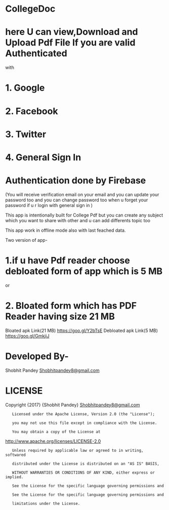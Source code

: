 # CollegeDoc
# here U can view,Download and Upload Pdf File If you are valid Authenticated
with 
# 1. Google
# 2. Facebook
# 3. Twitter
# 4. General Sign In
# Authentication done by Firebase

(You will receive verification email on your email and you can update your password too and you can 
change password too when u forget your password if u r login with general sign in )

This app is intentionally built for College Pdf but you can create any subject which
you want to share with other and u can add differents topic too

This app work in offline mode also with last feached data.

Two version of app-

# 1.if u have Pdf reader choose debloated form of app which is 5 MB
or
# 2. Bloated form which has PDF Reader having size 21 MB

Bloated apk Link(21 MB) https://goo.gl/Y2bTsE
Debloated apk Link(5 MB) https://goo.gl/GmkjiJ
# Developed By-
  Shobhit Pandey <Shobhitpandey8@gmail.com>
# LICENSE
Copyright {2017} {Shobhit Pandey} <Shobhitpandey8@gmail.com>

       Licensed under the Apache License, Version 2.0 (the "License");
       
       you may not use this file except in compliance with the License.
       
       You may obtain a copy of the License at
       
   <http://www.apache.org/licenses/LICENSE-2.0>
   
       Unless required by applicable law or agreed to in writing, softwared
       
       distributed under the License is distributed on an "AS IS" BASIS,
       
       WITHOUT WARRANTIES OR CONDITIONS OF ANY KIND, either express or implied.
       
       See the License for the specific language governing permissions and
       
       See the License for the specific language governing permissions and
       
       limitations under the License.
